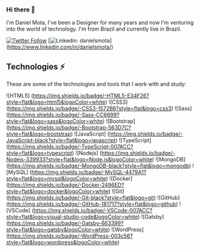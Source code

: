 ### Hi there 👋

I'm Daniel Mota, I've been a Designer for many years and now I'm venturing into the world of technology. I'm from Brazil and currently live in Brazil.

[![Twitter Follow](https://img.shields.io/twitter/follow/danielsmota?style=social)](https://twitter.com/danielsmota)
[![Linkedin: danielsmota](https://img.shields.io/badge/-Linkedin-blue?style=flat&logo=Linkedin&logoColor=white&link=https://www.linkedin.com/in/danielsmota/)]
(https://www.linkedin.com/in/danielsmota/)

## Technologies ⚡️

These are some of the technologies and tools that I work with and study:

![HTML5]
(https://img.shields.io/badge/-HTML5-E34F26?style=flat&logo=html5&logoColor=white)
![CSS3]
(https://img.shields.io/badge/-CSS3-1572B6?style=flat&logo=css3)
![Sass]
(https://img.shields.io/badge/-Sass-CC6699?style=flat&logo=sass&logoColor=white)
![Bootstrap]
(https://img.shields.io/badge/-Bootstrap-563D7C?style=flat&logo=bootstrap)
![JavaScript]
(https://img.shields.io/badge/-JavaScript-black?style=flat&logo=javascript)
![TypeScript]
(https://img.shields.io/badge/-TypeScript-007ACC?style=flat&logo=typescript)
![Nodejs]
(https://img.shields.io/badge/-Nodejs-339933?style=flat&logo=Node.js&logoColor=white)
![MongoDB]
(https://img.shields.io/badge/-MongoDB-black?style=flat&logo=mongodb)
![MySQL]
(https://img.shields.io/badge/-MySQL-4479A1?style=flat&logo=mysql&logoColor=white)
![Docker]
(https://img.shields.io/badge/-Docker-2496ED?style=flat&logo=docker&logoColor=white)
![Git]
(https://img.shields.io/badge/-Git-black?style=flat&logo=git)
![GitHub]
(https://img.shields.io/badge/-GitHub-181717?style=flat&logo=github)
![VSCode]
(https://img.shields.io/badge/-VSCode-007ACC?style=flat&logo=visual-studio-code&logoColor=white)
![Gatsby]
(https://img.shields.io/badge/-Gatsby-663399?style=flat&logo=gatsby&logoColor=white)
![WordPress]
(https://img.shields.io/badge/-WordPress-003c56?style=flat&logo=wordpress&logoColor=white)